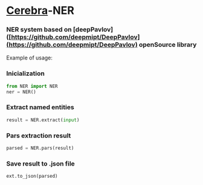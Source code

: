 # [Cerebra](cerebra.ai)-NER

### NER system based on [deepPavlov]([https://github.com/deepmipt/DeepPavlov](https://github.com/deepmipt/DeepPavlov) openSource library

Example of usage: 

### Inicialization

```python
from NER import NER
ner = NER()
```

### Extract named entities

```python
result = NER.extract(input)
```

### Pars extraction result

```python
parsed = NER.pars(result)
```

### Save result to .json file

```python
ext.to_json(parsed)
```
